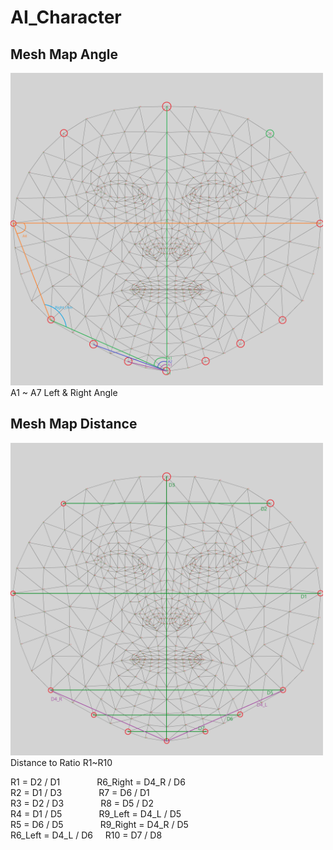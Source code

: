 # AI_Character   

## Mesh Map Angle   
<img src="https://github.com/Purple-Print/AI_Character/blob/main/mesh_map_Angle.jpg?raw=true" width="500" height="500">   
A1 ~ A7 Left & Right Angle   
   
   
## Mesh Map Distance   
<img src="https://github.com/Purple-Print/AI_Character/blob/main/mesh_map_Distance.jpg?raw=true" width="500" height="500">    
Distance to Ratio R1~R10   

R1 = D2 / D1 &nbsp; &nbsp; &nbsp; &nbsp; &nbsp; &nbsp; &nbsp;  R6_Right = D4_R / D6   
R2 = D1 / D3 &nbsp; &nbsp; &nbsp; &nbsp; &nbsp; &nbsp; &nbsp;  R7 = D6 / D1   
R3 = D2 / D3 &nbsp; &nbsp; &nbsp; &nbsp; &nbsp; &nbsp; &nbsp;  R8 = D5 / D2   
R4 = D1 / D5 &nbsp; &nbsp; &nbsp; &nbsp; &nbsp; &nbsp; &nbsp;  R9_Left = D4_L / D5   
R5 = D6 / D5 &nbsp; &nbsp; &nbsp; &nbsp; &nbsp; &nbsp; &nbsp;  R9_Right = D4_R / D5   
R6_Left = D4_L / D6 &nbsp; &nbsp;  R10 = D7 / D8   
